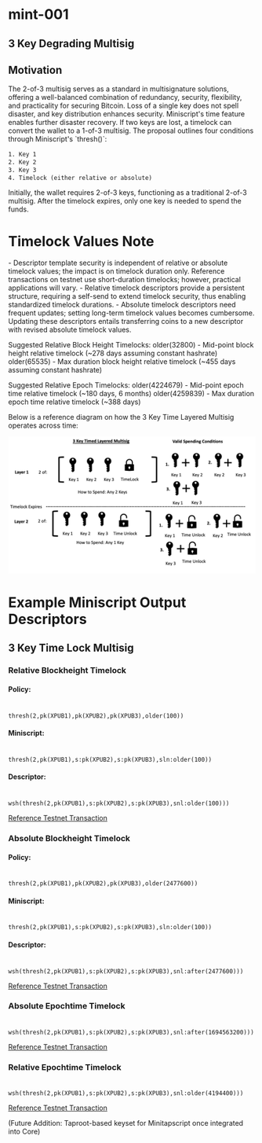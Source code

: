 # mint-001

## 3 Key Degrading Multisig

## Motivation

The 2-of-3 multisig serves as a standard in multisignature solutions,
offering a well-balanced combination of redundancy, security,
flexibility, and practicality for securing Bitcoin. Loss of a single key
does not spell disaster, and key distribution enhances security.
Miniscript\'s time feature enables further disaster recovery. If two
keys are lost, a timelock can convert the wallet to a 1-of-3 multisig.
The proposal outlines four conditions through Miniscript\'s
\`thresh()\`:

    1. Key 1
    2. Key 2
    3. Key 3
    4. Timelock (either relative or absolute)

Initially, the wallet requires 2-of-3 keys, functioning as a traditional
2-of-3 multisig. After the timelock expires, only one key is needed to
spend the funds.

# Timelock Values Note

\- Descriptor template security is independent of relative or absolute
timelock values; the impact is on timelock duration only. Reference
transactions on testnet use short-duration timelocks; however, practical
applications will vary. - Relative timelock descriptors provide a
persistent structure, requiring a self-send to extend timelock security,
thus enabling standardized timelock durations. - Absolute timelock
descriptors need frequent updates; setting long-term timelock values
becomes cumbersome. Updating these descriptors entails transferring
coins to a new descriptor with revised absolute timelock values.

Suggested Relative Block Height Timelocks: older(32800) - Mid-point
block height relative timelock (\~278 days assuming constant hashrate)
older(65535) - Max duration block height relative timelock (\~455 days
assuming constant hashrate)

Suggested Relative Epoch Timelocks: older(4224679) - Mid-point epoch
time relative timelock (\~180 days, 6 months) older(4259839) - Max
duration epoch time relative timelock (\~388 days)

Below is a reference diagram on how the 3 Key Time Layered Multisig
operates across time:

![](mint-001/diagram.jpg)

# Example Miniscript Output Descriptors

## 3 Key Time Lock Multisig

### Relative Blockheight Timelock

#### Policy:
<code>
thresh(2,pk(XPUB1),pk(XPUB2),pk(XPUB3),older(100))
</code>

#### Miniscript:
<code>
thresh(2,pk(XPUB1),s:pk(XPUB2),s:pk(XPUB3),sln:older(100))
</code>

#### Descriptor:
<code>
wsh(thresh(2,pk(XPUB1),s:pk(XPUB2),s:pk(XPUB3),snl:older(100)))
</code>


[Reference Testnet
Transaction](https://mempool.space/testnet/tx/13a204ec065f76878ee1f59f79b3eb2cea2b3fda4d8938e6cfa6a8394d090769)

### Absolute Blockheight Timelock

#### Policy:
<code>
thresh(2,pk(XPUB1),pk(XPUB2),pk(XPUB3),older(2477600))
</code>

#### Miniscript:
<code>
thresh(2,pk(XPUB1),s:pk(XPUB2),s:pk(XPUB3),sln:older(100))
</code>

#### Descriptor:
<code>
wsh(thresh(2,pk(XPUB1),s:pk(XPUB2),s:pk(XPUB3),snl:after(2477600)))
</code>


[Reference Testnet
Transaction](https://mempool.space/testnet/tx/df8a6946816a839f4de9d511ad902d740cc45ddddca3296de8fc11d1fd0c26f4)

### Absolute Epochtime Timelock

<code>
wsh(thresh(2,pk(XPUB1),s:pk(XPUB2),s:pk(XPUB3),snl:after(1694563200)))
</code>

[Reference Testnet
Transaction](https://mempool.space/testnet/tx/c0b80a8103e6af92a9bf8e7fb1faa8d073dae929138a2c6d747404cb46e6d690)

### Relative Epochtime Timelock

<code>
wsh(thresh(2,pk(XPUB1),s:pk(XPUB2),s:pk(XPUB3),snl:older(4194400)))
</code>

[Reference Testnet
Transaction](https://mempool.space/testnet/tx/1a9ba5a5a37a0df72dfbc28f57de89ce35bda1819afa73712bc29caa32164687)

(Future Addition: Taproot-based keyset for Minitapscript once integrated
into Core)
